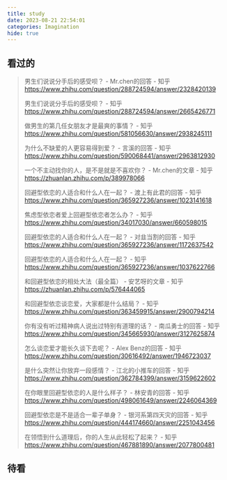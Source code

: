 ```yaml
---
title: study
date: 2023-08-21 22:54:01
categories: Imagination
hide: true
---
```




## 看过的

> 男生们说说分手后的感受呗？ - Mr.chen的回答 - 知乎 https://www.zhihu.com/question/288724594/answer/2328420139
>
> 男生们说说分手后的感受呗？ - 知乎 https://www.zhihu.com/question/288724594/answer/2665426771
>
> 做男生的第几任女朋友才是最爽的事情？ - 知乎 https://www.zhihu.com/question/581056630/answer/2938245111
>
> 为什么不缺爱的人更容易得到爱？ - 言溪的回答 - 知乎 https://www.zhihu.com/question/590068441/answer/2963812930
>
> 一个不主动找你的人，是不是就是不喜欢你？ - Mr.chen的文章 - 知乎 https://zhuanlan.zhihu.com/p/389978066
>
> 回避型依恋的人适合和什么人在一起？ - 渡上有此君的回答 - 知乎 https://www.zhihu.com/question/365927236/answer/1023141618
>
> 焦虑型依恋者爱上回避型依恋者怎么办？ - 知乎 https://www.zhihu.com/question/34017030/answer/660598015
>
> 回避型依恋的人适合和什么人在一起？ - 对韭当割的回答 - 知乎 https://www.zhihu.com/question/365927236/answer/1172637542
>
> 回避型依恋的人适合和什么人在一起？ - 知乎 https://www.zhihu.com/question/365927236/answer/1037622766
>
> 和回避型依恋的相处大法（最全篇） - 安艺呀的文章 - 知乎 https://zhuanlan.zhihu.com/p/576444065
>
> 和回避型依恋谈恋爱，大家都是什么结局？ - 知乎 https://www.zhihu.com/question/363459915/answer/2900794214
>
> 你有没有听过精神病人说出过特别有道理的话？ - 南瓜勇士的回答 - 知乎 https://www.zhihu.com/question/345665930/answer/3127625874
>
> 怎么谈恋爱才能长久谈下去呢？ - Alex Benz的回答 - 知乎 https://www.zhihu.com/question/30616492/answer/1946723037
>
> 是什么突然让你放弃一段感情？ - 江北的小推车的回答 - 知乎 https://www.zhihu.com/question/362784399/answer/3159622602
>
> 在你眼里回避型依恋的人是什么样子？ - 林安青的回答 - 知乎 https://www.zhihu.com/question/498061649/answer/2246064369
>
> 回避型依恋是不是适合一辈子单身？ - 银河系第四天灾的回答 - 知乎 https://www.zhihu.com/question/444174660/answer/2251043456
>
> 在领悟到什么道理后，你的人生从此轻松了起来？ - 知乎 https://www.zhihu.com/question/467881890/answer/2077800481



## 待看

> 